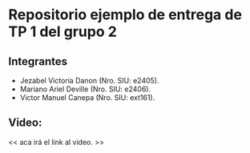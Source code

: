 # Repositorio ejemplo de entrega de TP 1 del grupo 2

## Integrantes

- Jezabel Victoria Danon (Nro. SIU: e2405).
- Mariano Ariel Deville (Nro. SIU: e2406).
- Victor Manuel Canepa (Nro. SIU: ext161).

## Video:
<< aca irá el link al video. >>
